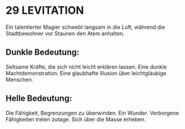 # 29 LEVITATION

Ein talentierter Magier schwebt langsam in die Luft, 
während die Stadtbewohner vor Staunen den Atem 
anhalten.
## Dunkle Bedeutung:
Seltsame Kräfte, die sich nicht leicht erklären lassen. Eine 
dunkle Machtdemonstration. Eine glaubhafte Illusion 
über leichtgläubige Menschen.
## Helle Bedeutung:
Die Fähigkeit, Begrenzungen zu überwinden. Ein 
Wunder. Verborgene Fähigkeiten treten zutage. Sich über 
die Masse erheben.